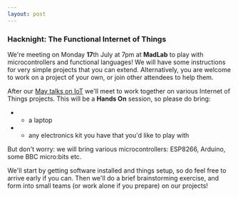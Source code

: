 ```yaml
---
layout: post
---
```

### Hacknight: The Functional Internet of Things

We're meeting on Monday **17**th July at 7pm at
<b>MadLab</b> to play with microcontrollers and
functional languages!  We will have some instructions
for very simple projects that you can extend.
Alternatively, you are welcome to work on a project
of your own, or join other attendees to help them.

After our [May talks on IoT][last-time] we'll meet to work together
on various Internet of Things projects.  This will be a **Hands On**
session, so please do bring:

 - * a laptop
 - * any electronics kit you have that you'd like to play with

But don't worry: we will bring various microcontrollers: ESP8266, Arduino, some
BBC micro:bits etc.

We'll start by getting software installed and things setup, so do feel
free to arrive early if you can.  Then we'll do a brief brainstorming
exercise, and form into small teams (or work alone if you prepare)
on our projects!

[last-time]: http://www.lambdalounge.org.uk/2017/05/15/iot.html#meetings]
